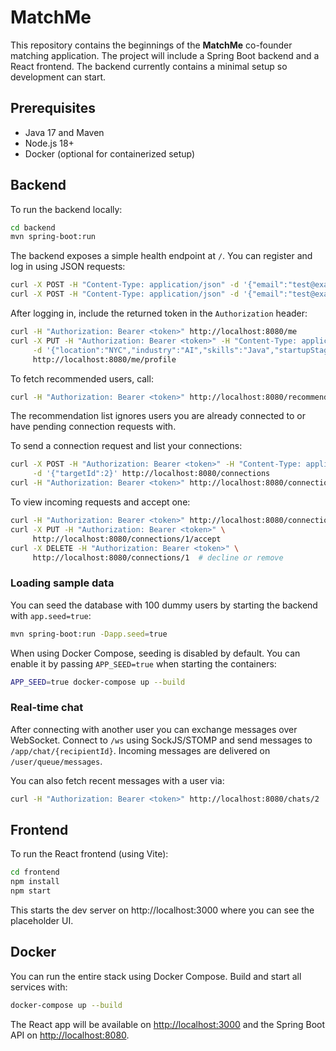 # MatchMe

This repository contains the beginnings of the **MatchMe** co-founder matching application. The project will include a Spring Boot backend and a React frontend. The backend currently contains a minimal setup so development can start.

## Prerequisites
- Java 17 and Maven
- Node.js 18+
- Docker (optional for containerized setup)

## Backend

To run the backend locally:

```bash
cd backend
mvn spring-boot:run
```

The backend exposes a simple health endpoint at `/`.
You can register and log in using JSON requests:

```bash
curl -X POST -H "Content-Type: application/json" -d '{"email":"test@example.com","password":"pass"}' http://localhost:8080/register
curl -X POST -H "Content-Type: application/json" -d '{"email":"test@example.com","password":"pass"}' http://localhost:8080/login
```

After logging in, include the returned token in the `Authorization` header:

```bash
curl -H "Authorization: Bearer <token>" http://localhost:8080/me
curl -X PUT -H "Authorization: Bearer <token>" -H "Content-Type: application/json" \
     -d '{"location":"NYC","industry":"AI","skills":"Java","startupStage":"idea","lookingFor":"Designer"}' \
     http://localhost:8080/me/profile
```

To fetch recommended users, call:

```bash
curl -H "Authorization: Bearer <token>" http://localhost:8080/recommendations
```
The recommendation list ignores users you are already connected to or have pending
connection requests with.

To send a connection request and list your connections:

```bash
curl -X POST -H "Authorization: Bearer <token>" -H "Content-Type: application/json" \
     -d '{"targetId":2}' http://localhost:8080/connections
curl -H "Authorization: Bearer <token>" http://localhost:8080/connections
```

To view incoming requests and accept one:

```bash
curl -H "Authorization: Bearer <token>" http://localhost:8080/connections/requests
curl -X PUT -H "Authorization: Bearer <token>" \
     http://localhost:8080/connections/1/accept
curl -X DELETE -H "Authorization: Bearer <token>" \
     http://localhost:8080/connections/1  # decline or remove
```

### Loading sample data

You can seed the database with 100 dummy users by starting the backend with
`app.seed=true`:

```bash
mvn spring-boot:run -Dapp.seed=true
```

When using Docker Compose, seeding is disabled by default. You can enable it by
passing `APP_SEED=true` when starting the containers:

```bash
APP_SEED=true docker-compose up --build
```

### Real-time chat

After connecting with another user you can exchange messages over WebSocket. Connect to `/ws` using SockJS/STOMP and send messages to `/app/chat/{recipientId}`. Incoming messages are delivered on `/user/queue/messages`.

You can also fetch recent messages with a user via:

```bash
curl -H "Authorization: Bearer <token>" http://localhost:8080/chats/2
```

## Frontend

To run the React frontend (using Vite):

```bash
cd frontend
npm install
npm start
```

This starts the dev server on http://localhost:3000 where you can see the placeholder UI.

## Docker

You can run the entire stack using Docker Compose. Build and start all services
with:

```bash
docker-compose up --build
```

The React app will be available on <http://localhost:3000> and the Spring Boot
API on <http://localhost:8080>.

